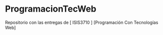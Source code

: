 # ProgramacionTecWeb
Repositorio con las entregas de [ ISIS3710 ]  [Programación Con Tecnologías Web]
